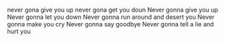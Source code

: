 never gona give you up
never gona get you doun
Never gonna give you up
Never gonna let you down
Never gonna run around and desert you
Never gonna make you cry
Never gonna say goodbye
Never gonna tell a lie and hurt you
